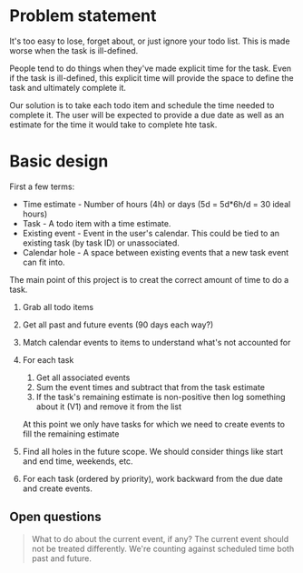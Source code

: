 # Problem statement
It's too easy to lose, forget about, or just ignore your todo list. This is made worse when the task is ill-defined.

People tend to do things when they've made explicit time for the task. Even if the task is ill-defined, this explicit time will provide the space to define the task and ultimately complete it.

Our solution is to take each todo item and schedule the time needed to complete it. The user will be expected to provide a due date as well as an estimate for the time it would take to complete hte task.
# Basic design

First a few terms:
* Time estimate - Number of hours (4h) or days (5d = 5d*6h/d = 30 ideal hours)
* Task - A todo item with a time estimate.
* Existing event - Event in the user's calendar. This could be tied to an existing task (by task ID) or unassociated.
* Calendar hole - A space between existing events that a new task event can fit into.

The main point of this project is to creat the correct amount of time to do a task.
1. Grab all todo items
2. Get all past and future events (90 days each way?)
3. Match calendar events to items to understand what's not accounted for
4. For each task

   1. Get all associated events
   2. Sum the event times and subtract that from the task estimate
   3. If the task's remaining estimate is non-positive then log something about it (V1) and remove it from the list

   At this point we only have tasks for which we need to create events to fill the remaining estimate

5. Find all holes in the future scope. We should consider things like start and end time, weekends, etc.
6. For each task (ordered by priority), work backward from the due date and create events. 

## Open questions
> What to do about the current event, if any?
The current event should not be treated differently. We're counting against scheduled time both past and future.


